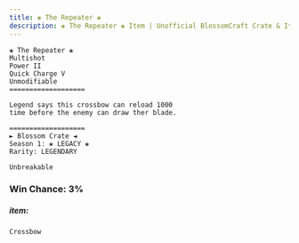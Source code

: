```yaml
---
title: ❀ The Repeater ❀
description: ❀ The Repeater ❀ Item | Unofficial BlossomCraft Crate & Item Documentation
---
```

```
❀ The Repeater ❀
Multishot
Power II
Quick Charge V
Unmodifiable
===================

Legend says this crossbow can reload 1000
time before the enemy can draw ther blade.

===================
► Blossom Crate ◄
Season 1: ❀ LEGACY ❀
Rarity: LEGENDARY

Unbreakable
```
### Win Chance: 3%

##### item:
`Crossbow`